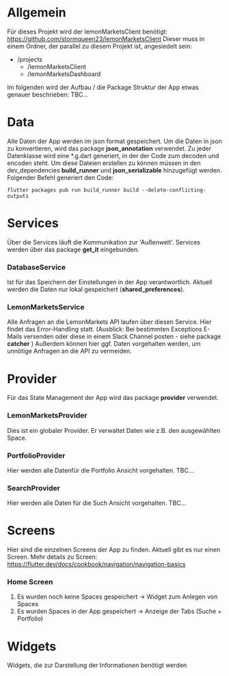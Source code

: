 # Allgemein
Für dieses Projekt wird der lemonMarketsClient benötigt:
https://github.com/stormqueen23/lemonMarketsClient
Dieser muss in einem Ordner, der parallel zu diesem Projekt ist, angesiedelt sein:
- /projects
    - /lemonMarketsClient
    - /lemonMarketsDashboard

Im folgenden wird der Aufbau / die Package Struktur der App etwas genauer beschrieben:
TBC...

# Data
Alle Daten der App werden im json format gespeichert. Um die Daten in json zu konvertieren, wird das package **json_annotation** verwendet.
Zu jeder Datenklasse wird eine *.g.dart generiert, in der der Code zum decoden und encoden steht.
Um diese Dateien erstellen zu können müssen in den dev_dependencies **build_runner** und **json_serializable** hinzugefügt werden.
Folgender Befehl generiert den Code:
```
flutter packages pub run build_runner build --delete-conflicting-outputs
```

# Services
Über die Services läuft die Kommunikation zur 'Außenwelt'.
Services werden über das package **get_it** eingebunden.

### DatabaseService  
Ist für das Speichern der Einstellungen in der App verantwortlich.
Aktuell werden die Daten nur lokal gespeichert (**shared_preferences**).

### LemonMarketsService
Alle Anfragen an die LemonMarkets API laufen über diesen Service.
Hier findet das Error-Handling statt. (Ausblick: Bei bestimmten Exceptions E-Mails versenden oder diese in einem Slack Channel posten - siehe package **catcher** )
Außerdem können hier ggf. Daten vorgehalten werden, um unnötige Anfragen an die API zu vermeiden.

# Provider
Für das State Management der App wird das package **provider** verwendet. 

### LemonMarketsProvider 
Dies ist ein globaler Provider. Er verwaltet Daten wie z.B. den ausgewählten Space.

### PortfolioProvider
Hier werden alle Datenfür die Portfolio Ansicht vorgehalten.
TBC...

### SearchProvider
Hier werden alle Daten für die Such Ansicht vorgehalten.
TBC...

# Screens
Hier sind die einzelnen Screens der App zu finden. 
Aktuell gibt es nur einen Screen. 
Mehr details zu Screen:
https://flutter.dev/docs/cookbook/navigation/navigation-basics

### Home Screen
1. Es wurden noch keine Spaces gespeichert -> Widget zum Anlegen von Spaces
2. Es wurden Spaces in der App gespeichert -> Anzeige der Tabs (Suche + Portfolio)
    

# Widgets
Widgets, die zur Darstellung der Informationen benötigt werden

